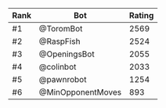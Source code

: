 Rank|Bot|Rating
---|---|---
#1|@ToromBot|2569
#2|@RaspFish|2524
#3|@OpeningsBot|2055
#4|@colinbot|2033
#5|@pawnrobot|1254
#6|@MinOpponentMoves|893
